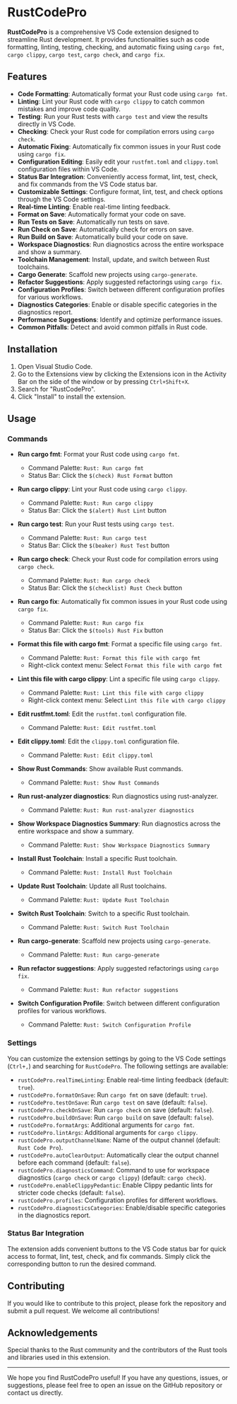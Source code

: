 # RustCodePro

**RustCodePro** is a comprehensive VS Code extension designed to streamline Rust development. It provides functionalities such as code formatting, linting, testing, checking, and automatic fixing using `cargo fmt`, `cargo clippy`, `cargo test`, `cargo check`, and `cargo fix`.

## Features

- **Code Formatting**: Automatically format your Rust code using `cargo fmt`.
- **Linting**: Lint your Rust code with `cargo clippy` to catch common mistakes and improve code quality.
- **Testing**: Run your Rust tests with `cargo test` and view the results directly in VS Code.
- **Checking**: Check your Rust code for compilation errors using `cargo check`.
- **Automatic Fixing**: Automatically fix common issues in your Rust code using `cargo fix`.
- **Configuration Editing**: Easily edit your `rustfmt.toml` and `clippy.toml` configuration files within VS Code.
- **Status Bar Integration**: Conveniently access format, lint, test, check, and fix commands from the VS Code status bar.
- **Customizable Settings**: Configure format, lint, test, and check options through the VS Code settings.
- **Real-time Linting**: Enable real-time linting feedback.
- **Format on Save**: Automatically format your code on save.
- **Run Tests on Save**: Automatically run tests on save.
- **Run Check on Save**: Automatically check for errors on save.
- **Run Build on Save**: Automatically build your code on save.
- **Workspace Diagnostics**: Run diagnostics across the entire workspace and show a summary.
- **Toolchain Management**: Install, update, and switch between Rust toolchains.
- **Cargo Generate**: Scaffold new projects using `cargo-generate`.
- **Refactor Suggestions**: Apply suggested refactorings using `cargo fix`.
- **Configuration Profiles**: Switch between different configuration profiles for various workflows.
- **Diagnostics Categories**: Enable or disable specific categories in the diagnostics report.
- **Performance Suggestions**: Identify and optimize performance issues.
- **Common Pitfalls**: Detect and avoid common pitfalls in Rust code.

## Installation

1. Open Visual Studio Code.
2. Go to the Extensions view by clicking the Extensions icon in the Activity Bar on the side of the window or by pressing `Ctrl+Shift+X`.
3. Search for "RustCodePro".
4. Click "Install" to install the extension.

## Usage

### Commands

- **Run cargo fmt**: Format your Rust code using `cargo fmt`.
  - Command Palette: `Rust: Run cargo fmt`
  - Status Bar: Click the `$(check) Rust Format` button

- **Run cargo clippy**: Lint your Rust code using `cargo clippy`.
  - Command Palette: `Rust: Run cargo clippy`
  - Status Bar: Click the `$(alert) Rust Lint` button

- **Run cargo test**: Run your Rust tests using `cargo test`.
  - Command Palette: `Rust: Run cargo test`
  - Status Bar: Click the `$(beaker) Rust Test` button

- **Run cargo check**: Check your Rust code for compilation errors using `cargo check`.
  - Command Palette: `Rust: Run cargo check`
  - Status Bar: Click the `$(checklist) Rust Check` button

- **Run cargo fix**: Automatically fix common issues in your Rust code using `cargo fix`.
  - Command Palette: `Rust: Run cargo fix`
  - Status Bar: Click the `$(tools) Rust Fix` button

- **Format this file with cargo fmt**: Format a specific file using `cargo fmt`.
  - Command Palette: `Rust: Format this file with cargo fmt`
  - Right-click context menu: Select `Format this file with cargo fmt`

- **Lint this file with cargo clippy**: Lint a specific file using `cargo clippy`.
  - Command Palette: `Rust: Lint this file with cargo clippy`
  - Right-click context menu: Select `Lint this file with cargo clippy`

- **Edit rustfmt.toml**: Edit the `rustfmt.toml` configuration file.
  - Command Palette: `Rust: Edit rustfmt.toml`

- **Edit clippy.toml**: Edit the `clippy.toml` configuration file.
  - Command Palette: `Rust: Edit clippy.toml`

- **Show Rust Commands**: Show available Rust commands.
  - Command Palette: `Rust: Show Rust Commands`

- **Run rust-analyzer diagnostics**: Run diagnostics using rust-analyzer.
  - Command Palette: `Rust: Run rust-analyzer diagnostics`

- **Show Workspace Diagnostics Summary**: Run diagnostics across the entire workspace and show a summary.
  - Command Palette: `Rust: Show Workspace Diagnostics Summary`

- **Install Rust Toolchain**: Install a specific Rust toolchain.
  - Command Palette: `Rust: Install Rust Toolchain`

- **Update Rust Toolchain**: Update all Rust toolchains.
  - Command Palette: `Rust: Update Rust Toolchain`

- **Switch Rust Toolchain**: Switch to a specific Rust toolchain.
  - Command Palette: `Rust: Switch Rust Toolchain`

- **Run cargo-generate**: Scaffold new projects using `cargo-generate`.
  - Command Palette: `Rust: Run cargo-generate`

- **Run refactor suggestions**: Apply suggested refactorings using `cargo fix`.
  - Command Palette: `Rust: Run refactor suggestions`

- **Switch Configuration Profile**: Switch between different configuration profiles for various workflows.
  - Command Palette: `Rust: Switch Configuration Profile`

### Settings

You can customize the extension settings by going to the VS Code settings (`Ctrl+,`) and searching for `RustCodePro`. The following settings are available:

- `rustCodePro.realTimeLinting`: Enable real-time linting feedback (default: `true`).
- `rustCodePro.formatOnSave`: Run `cargo fmt` on save (default: `true`).
- `rustCodePro.testOnSave`: Run `cargo test` on save (default: `false`).
- `rustCodePro.checkOnSave`: Run `cargo check` on save (default: `false`).
- `rustCodePro.buildOnSave`: Run `cargo build` on save (default: `false`).
- `rustCodePro.formatArgs`: Additional arguments for `cargo fmt`.
- `rustCodePro.lintArgs`: Additional arguments for `cargo clippy`.
- `rustCodePro.outputChannelName`: Name of the output channel (default: `Rust Code Pro`).
- `rustCodePro.autoClearOutput`: Automatically clear the output channel before each command (default: `false`).
- `rustCodePro.diagnosticsCommand`: Command to use for workspace diagnostics (`cargo check` or `cargo clippy`) (default: `cargo check`).
- `rustCodePro.enableClippyPedantic`: Enable Clippy pedantic lints for stricter code checks (default: `false`).
- `rustCodePro.profiles`: Configuration profiles for different workflows.
- `rustCodePro.diagnosticsCategories`: Enable/disable specific categories in the diagnostics report.

### Status Bar Integration

The extension adds convenient buttons to the VS Code status bar for quick access to format, lint, test, check, and fix commands. Simply click the corresponding button to run the desired command.

## Contributing

If you would like to contribute to this project, please fork the repository and submit a pull request. We welcome all contributions!

## Acknowledgements

Special thanks to the Rust community and the contributors of the Rust tools and libraries used in this extension.

---

We hope you find RustCodePro useful! If you have any questions, issues, or suggestions, please feel free to open an issue on the GitHub repository or contact us directly.